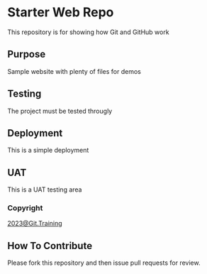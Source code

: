 # Starter Web Repo

This repository is for showing how Git and GitHub work

## Purpose

Sample website with plenty of files for demos

## Testing

The project must be tested througly

## Deployment

This is a simple deployment

## UAT

This is a UAT testing area

### Copyright

2023@Git.Training

## How To Contribute

Please fork this repository and then issue pull requests for review.
